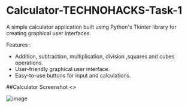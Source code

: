 # Calculator-TECHNOHACKS-Task-1

A simple calculator application built using Python's Tkinter library for creating graphical user interfaces.

Features :
- Addition, subtraction, multiplication, division ,squares and cubes operations.
- User-friendly graphical user interface.
- Easy-to-use buttons for input and calculations.

##Calculator Screenshot
<>

![image](https://github.com/rriyazz/Calculator-TECHNOHACKS-Task-1/assets/76969396/69704ff5-69d2-4c40-89d8-7e0b068caf14)

